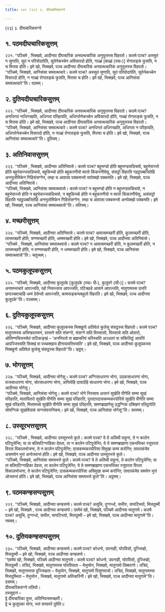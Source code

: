 ```yaml
---
title: ०७९ (२३) ३. दीघचारिकवग्गो

---
```

(२३) ३. दीघचारिकवग्गो  


## १. पठमदीघचारिकसुत्तम्

२२१. ‘‘पञ्चिमे , भिक्खवे, आदीनवा दीघचारिकं अनवत्थचारिकं अनुयुत्तस्स विहरतो। कतमे पञ्च? अस्सुतं न सुणाति, सुतं न परियोदापेति, सुतेनेकच्चेन अविसारदो होति, गाळ्हं [बाळ्हं (स्या॰)] रोगातङ्कं फुसति, न च मित्तवा होति। इमे खो, भिक्खवे, पञ्च आदीनवा दीघचारिकं अनवत्थचारिकं अनुयुत्तस्स विहरतो।  
‘‘पञ्चिमे, भिक्खवे, आनिसंसा समवत्थचारे। कतमे पञ्च? अस्सुतं सुणाति, सुतं परियोदापेति, सुतेनेकच्चेन विसारदो होति, न गाळ्हं रोगातङ्कं फुसति, मित्तवा च होति। इमे खो, भिक्खवे, पञ्च आनिसंसा समवत्थचारे’’ति। पठमम्।  


## २. दुतियदीघचारिकसुत्तम्

२२२. ‘‘पञ्चिमे , भिक्खवे, आदीनवा दीघचारिकं अनवत्थचारिकं अनुयुत्तस्स विहरतो। कतमे पञ्च? अनधिगतं नाधिगच्छति, अधिगता परिहायति, अधिगतेनेकच्चेन अविसारदो होति, गाळ्हं रोगातङ्कं फुसति, न च मित्तवा होति। इमे खो, भिक्खवे, पञ्च आदीनवा दीघचारिकं अनवत्थचारिकं अनुयुत्तस्स विहरतो।  
‘‘पञ्चिमे, भिक्खवे, आनिसंसा समवत्थचारे। कतमे पञ्च? अनधिगतं अधिगच्छति, अधिगता न परिहायति, अधिगतेनेकच्चेन विसारदो होति, न गाळ्हं रोगातङ्कं फुसति, मित्तवा च होति। इमे खो, भिक्खवे, पञ्च आनिसंसा समवत्थचारे’’ति। दुतियम्।  


## ३. अतिनिवाससुत्तम्

२२३. ‘‘पञ्चिमे , भिक्खवे, आदीनवा अतिनिवासे। कतमे पञ्च? बहुभण्डो होति बहुभण्डसन्निचयो, बहुभेसज्जो होति बहुभेसज्जसन्निचयो, बहुकिच्चो होति बहुकरणीयो ब्यत्तो किंकरणीयेसु, संसट्ठो विहरति गहट्ठपब्बजितेहि अननुलोमिकेन गिहिसंसग्गेन, तम्हा च आवासा पक्कमन्तो सापेक्खो पक्कमति। इमे खो, भिक्खवे, पञ्च आदीनवा अतिनिवासे।  
‘‘पञ्चिमे, भिक्खवे, आनिसंसा समवत्थवासे। कतमे पञ्च? न बहुभण्डो होति न बहुभण्डसन्निचयो, न बहुभेसज्जो होति न बहुभेसज्जसन्निचयो, न बहुकिच्चो होति न बहुकरणीयो न ब्यत्तो किंकरणीयेसु, असंसट्ठो विहरति गहट्ठपब्बजितेहि अननुलोमिकेन गिहिसंसग्गेन, तम्हा च आवासा पक्कमन्तो अनपेक्खो पक्कमति। इमे खो, भिक्खवे, पञ्च आनिसंसा समवत्थवासे’’ति। ततियम्।  


## ४. मच्छरीसुत्तम्

२२४. ‘‘पञ्चिमे, भिक्खवे, आदीनवा अतिनिवासे। कतमे पञ्च? आवासमच्छरी होति, कुलमच्छरी होति, लाभमच्छरी होति, वण्णमच्छरी होति, धम्ममच्छरी होति। इमे खो, भिक्खवे, पञ्च आदीनवा अतिनिवासे।  
‘‘पञ्चिमे , भिक्खवे, आनिसंसा समवत्थवासे। कतमे पञ्च? न आवासमच्छरी होति, न कुलमच्छरी होति, न लाभमच्छरी होति, न वण्णमच्छरी होति, न धम्ममच्छरी होति। इमे खो, भिक्खवे, पञ्च आनिसंसा समवत्थवासे’’ति। चतुत्थम्।  


## ५. पठमकुलूपकसुत्तम्

२२५. ‘‘पञ्चिमे, भिक्खवे, आदीनवा कुलूपके [कुलुपके (स्या॰ पी॰), कुलूपगे (सी॰)]। कतमे पञ्च? अनामन्तचारे आपज्जति, रहो निसज्जाय आपज्जति, पटिच्छन्ने आसने आपज्जति, मातुगामस्स उत्तरि छप्पञ्चवाचाहि धम्मं देसेन्तो आपज्जति, कामसङ्कप्पबहुलो विहरति। इमे खो, भिक्खवे, पञ्च आदीनवा कुलूपके’’ति। पञ्चमम्।  


## ६. दुतियकुलूपकसुत्तम्

२२६. ‘‘पञ्चिमे, भिक्खवे, आदीनवा कुलूपकस्स भिक्खुनो अतिवेलं कुलेसु संसट्ठस्स विहरतो। कतमे पञ्च? मातुगामस्स अभिण्हदस्सनं, दस्सने सति संसग्गो, संसग्गे सति विस्सासो, विस्सासे सति ओतारो, ओतिण्णचित्तस्सेतं पाटिकङ्खं – ‘अनभिरतो वा ब्रह्मचरियं चरिस्सति अञ्ञतरं वा संकिलिट्ठं आपत्तिं आपज्जिस्सति सिक्खं वा पच्चक्खाय हीनायावत्तिस्सति’। इमे खो, भिक्खवे, पञ्च आदीनवा कुलूपकस्स भिक्खुनो अतिवेलं कुलेसु संसट्ठस्स विहरतो’’ति। छट्ठम्।  


## ७. भोगसुत्तम्

२२७. ‘‘पञ्चिमे, भिक्खवे, आदीनवा भोगेसु। कतमे पञ्च? अग्गिसाधारणा भोगा, उदकसाधारणा भोगा, राजसाधारणा भोगा, चोरसाधारणा भोगा, अप्पियेहि दायादेहि साधारणा भोगा। इमे खो, भिक्खवे, पञ्च आदीनवा भोगेसु।  
‘‘पञ्चिमे, भिक्खवे, आनिसंसा भोगेसु। कतमे पञ्च? भोगे निस्साय अत्तानं सुखेति पीणेति सम्मा सुखं परिहरति, मातापितरो सुखेति पीणेति सम्मा सुखं परिहरति, पुत्तदारदासकम्मकरपोरिसे सुखेति पीणेति सम्मा सुखं परिहरति, मित्तामच्चे सुखेति पीणेति सम्मा सुखं परिहरति, समणब्राह्मणेसु उद्धग्गिकं दक्खिणं पतिट्ठापेति सोवग्गिकं सुखविपाकं सग्गसंवत्तनिकम्। इमे खो, भिक्खवे, पञ्च आनिसंसा भोगेसू’’ति। सत्तमम्।  


## ८. उस्सूरभत्तसुत्तम्

२२८. ‘‘पञ्चिमे , भिक्खवे, आदीनवा उस्सूरभत्ते कुले। कतमे पञ्च? ये ते अतिथी पाहुना, ते न कालेन पटिपूजेन्ति; या ता बलिपटिग्गाहिका देवता, ता न कालेन पटिपूजेन्ति; ये ते समणब्राह्मणा एकभत्तिका रत्तूपरता विरता विकालभोजना, ते न कालेन पटिपूजेन्ति; दासकम्मकरपोरिसा विमुखा कम्मं करोन्ति; तावतकंयेव असमयेन भुत्तं अनोजवन्तं होति। इमे खो, भिक्खवे, पञ्च आदीनवा उस्सूरभत्ते कुले।  
‘‘पञ्चिमे, भिक्खवे, आनिसंसा समयभत्ते कुले। कतमे पञ्च? ये ते अतिथी पाहुना, ते कालेन पटिपूजेन्ति; या ता बलिपटिग्गाहिका देवता, ता कालेन पटिपूजेन्ति; ये ते समणब्राह्मणा एकभत्तिका रत्तूपरता विरता विकालभोजना, ते कालेन पटिपूजेन्ति; दासकम्मकरपोरिसा अविमुखा कम्मं करोन्ति; तावतकंयेव समयेन भुत्तं ओजवन्तं होति। इमे खो, भिक्खवे, पञ्च आनिसंसा समयभत्ते कुले’’ति। अट्ठमम्।  


## ९. पठमकण्हसप्पसुत्तम्

२२९. ‘‘पञ्चिमे, भिक्खवे, आदीनवा कण्हसप्पे। कतमे पञ्च? असुचि, दुग्गन्धो, सभीरु, सप्पटिभयो, मित्तदुब्भी – इमे खो, भिक्खवे , पञ्च आदीनवा कण्हसप्पे। एवमेवं खो, भिक्खवे, पञ्चिमे आदीनवा मातुगामे। कतमे पञ्च? असुचि, दुग्गन्धो, सभीरु, सप्पटिभयो, मित्तदुब्भी – इमे खो, भिक्खवे, पञ्च आदीनवा मातुगामे’’ति। नवमम्।  


## १०. दुतियकण्हसप्पसुत्तम्

२३०. ‘‘पञ्चिमे, भिक्खवे, आदीनवा कण्हसप्पे। कतमे पञ्च? कोधनो, उपनाही, घोरविसो, दुज्जिव्हो, मित्तदुब्भी – इमे खो, भिक्खवे, पञ्च आदीनवा कण्हसप्पे।  
‘‘एवमेवं खो, भिक्खवे, पञ्चिमे आदीनवा मातुगामे। कतमे पञ्च? कोधनो, उपनाही, घोरविसो, दुज्जिव्हो, मित्तदुब्भी। तत्रिदं, भिक्खवे, मातुगामस्स घोरविसता – येभुय्येन, भिक्खवे, मातुगामो तिब्बरागो। तत्रिदं, भिक्खवे, मातुगामस्स दुज्जिव्हता – येभुय्येन, भिक्खवे, मातुगामो पिसुणवाचो। तत्रिदं, भिक्खवे, मातुगामस्स मित्तदुब्भिता – येभुय्येन , भिक्खवे, मातुगामो अतिचारिनी। इमे खो, भिक्खवे, पञ्च आदीनवा मातुगामे’’ति। दसमम्।  
दीघचारिकवग्गो ततियो।  
तस्सुद्दानं –  
द्वे दीघचारिका वुत्ता, अतिनिवासमच्छरी।  
द्वे च कुलूपका भोगा, भत्तं सप्पापरे दुवेति॥  